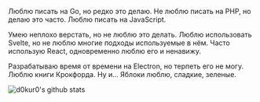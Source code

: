Люблю писать на Go, но редко это делаю.
Не люблю писать на PHP, но делаю это часто.
Люблю писать на JavaScript.

Умею неплохо верстать, но не люблю это делать.
Люблю использовать Svelte, но не люблю многие подходы используемые в нём.
Часто использую React, одновременно люблю его и ненавижу.

Разрабатываю время от времени на Electron, но терпеть его не могу.
Люблю книги Крокфорда. Ну и... Яблоки люблю, сладкие, зеленые.

![d0kur0's github stats](https://github-readme-stats.vercel.app/api?username=d0kur0&show_icons=true&theme=radical&count_private=true)
